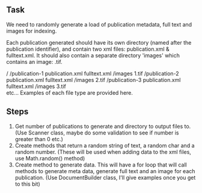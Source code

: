 Task
----------------------------------------------------------------------------------------------
We need to randomly generate a load of publication metadata, full text and images for indexing.

Each publication generated should have its own directory (named after the publication identifier), 
and contain two xml files: publication.xml & fulltext.xml. It should also contain a separate directory
'images' which contains an image: <publication id>.tif.

/<output directory>
  /publication-1
    publication.xml
    fulltext.xml
    /images
      1.tif
  /publication-2
    publication.xml
    fulltext.xml
    /images
      2.tif
  /publication-3
    publication.xml
    fulltext.xml
    /images
      3.tif    
etc...
Examples of each file type are provided here.

Steps
----------------------------------------------------------------------------------------------
1. Get number of publications to generate and directory to output files to. (Use Scanner class, maybe do some
validation to see if number is greater than 0 etc.)
2. Create methods that return a random string of text, a random char and a random number. (These will be used
when adding data to the xml files, use Math.random() method)
3. Create method to generate data. This will have a for loop that will call methods to generate meta data, generate
full text and an image for each publication. (Use DocumentBuilder class, I'll give examples once you get to this bit)
